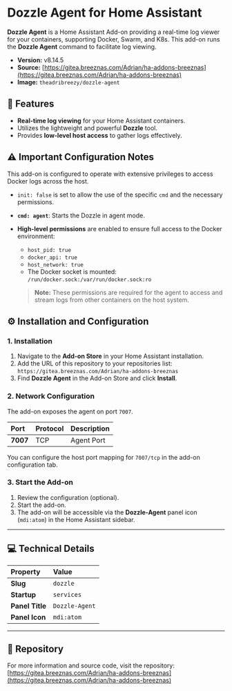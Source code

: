 # Dozzle Agent for Home Assistant

**Dozzle Agent** is a Home Assistant Add-on providing a real-time log viewer for your containers, supporting Docker, Swarm, and K8s. This add-on runs the **Dozzle Agent** command to facilitate log viewing.

* **Version:** v8.14.5
* **Source:** [https://gitea.breeznas.com/Adrian/ha-addons-breeznas](https://gitea.breeznas.com/Adrian/ha-addons-breeznas)
* **Image:** `theadribreezy/dozzle-agent`

## 🚀 Features

* **Real-time log viewing** for your Home Assistant containers.
* Utilizes the lightweight and powerful **Dozzle** tool.
* Provides **low-level host access** to gather logs effectively.

## ⚠️ Important Configuration Notes

This add-on is configured to operate with extensive privileges to access Docker logs across the host.

* `init: false` is set to allow the use of the specific `cmd` and the necessary permissions.
* **`cmd: agent`**: Starts the Dozzle in agent mode.
* **High-level permissions** are enabled to ensure full access to the Docker environment:
    * `host_pid: true`
    * `docker_api: true`
    * `host_network: true`
    * The Docker socket is mounted: `/run/docker.sock:/var/run/docker.sock:ro`
    
    > **Note:** These permissions are required for the agent to access and stream logs from other containers on the host system.

## ⚙️ Installation and Configuration

### 1. Installation

1.  Navigate to the **Add-on Store** in your Home Assistant installation.
2.  Add the URL of this repository to your repositories list: `https://gitea.breeznas.com/Adrian/ha-addons-breeznas`
3.  Find **Dozzle Agent** in the Add-on Store and click **Install**.

### 2. Network Configuration

The add-on exposes the agent on port `7007`.

| Port | Protocol | Description |
| :--- | :------- | :---------- |
| **7007** | TCP | Agent Port |

You can configure the host port mapping for `7007/tcp` in the add-on configuration tab.

### 3. Start the Add-on

1.  Review the configuration (optional).
2.  Start the add-on.
3.  The add-on will be accessible via the **Dozzle-Agent** panel icon (`mdi:atom`) in the Home Assistant sidebar.

***

## 💻 Technical Details

| Property | Value |
| :--- | :--- |
| **Slug** | `dozzle` |
| **Startup** | `services` |
| **Panel Title** | `Dozzle-Agent` |
| **Panel Icon** | `mdi:atom` |

***

## 🔗 Repository

For more information and source code, visit the repository:
[https://gitea.breeznas.com/Adrian/ha-addons-breeznas](https://gitea.breeznas.com/Adrian/ha-addons-breeznas)